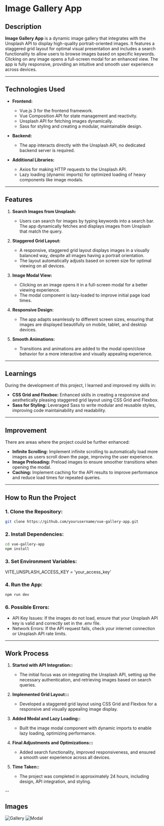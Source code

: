 # Image Gallery App

## Description

**Image Gallery App** is a dynamic image gallery that integrates with the Unsplash API to display high-quality portrait-oriented images. It features a staggered grid layout for optimal visual presentation and includes a search functionality to allow users to browse images based on specific keywords. Clicking on any image opens a full-screen modal for an enhanced view. The app is fully responsive, providing an intuitive and smooth user experience across devices.

---

## Technologies Used

- **Frontend:**
  - Vue.js 3 for the frontend framework.
  - Vue Composition API for state management and reactivity.
  - Unsplash API for fetching images dynamically.
  - Sass for styling and creating a modular, maintainable design.

- **Backend:**
  - The app interacts directly with the Unsplash API, no dedicated backend server is required.

- **Additional Libraries:**
  - Axios for making HTTP requests to the Unsplash API.
  - Lazy loading (dynamic imports) for optimized loading of heavy components like image modals.

---

## Features

1. **Search Images from Unsplash:**
   - Users can search for images by typing keywords into a search bar. The app dynamically fetches and displays images from Unsplash that match the query.

2. **Staggered Grid Layout:**
   - A responsive, staggered grid layout displays images in a visually balanced way, despite all images having a portrait orientation.
   - The layout automatically adjusts based on screen size for optimal viewing on all devices.

3. **Image Modal View:**
   - Clicking on an image opens it in a full-screen modal for a better viewing experience.
   - The modal component is lazy-loaded to improve initial page load times.

4. **Responsive Design:**
   - The app adapts seamlessly to different screen sizes, ensuring that images are displayed beautifully on mobile, tablet, and desktop devices.

5. **Smooth Animations:**
   - Transitions and animations are added to the modal open/close behavior for a more interactive and visually appealing experience.

---

## Learnings

During the development of this project, I learned and improved my skills in:

- **CSS Grid and Flexbox:** Enhanced skills in creating a responsive and aesthetically pleasing staggered grid layout using CSS Grid and Flexbox.
- **Sass for Styling:** Leveraged Sass to write modular and reusable styles, improving code maintainability and readability.

---

## Improvement

There are areas where the project could be further enhanced:

- **Infinite Scrolling:** Implement infinite scrolling to automatically load more images as users scroll down the page, improving the user experience.
- **Image Preloading:** Preload images to ensure smoother transitions when opening the modal.
- **Caching:** Implement caching for the API results to improve performance and reduce load times for repeated queries.

---

## How to Run the Project

### 1. Clone the Repository:

```bash
git clone https://github.com/yourusername/vue-gallery-app.git
```

### 2. Install Dependencies:

```bash
cd vue-gallery-app
npm install
```

### 3. Set Environment Variables:

VITE_UNSPLASH_ACCESS_KEY = 'your_access_key'

### 4. Run the App:

``` bash
npm run dev
```

### 6. Possible Errors:
- API Key Issues: If the images do not load, ensure that your Unsplash API key is valid and correctly set in the .env file.
- Network Errors: If the API request fails, check your internet connection or Unsplash API rate limits.

---

## Work Process

1. **Started with API Integration::**
   - The initial focus was on integrating the Unsplash API, setting up the necessary authentication, and retrieving images based on search queries.

2. **Implemented Grid Layout:::**
   - Developed a staggered grid layout using CSS Grid and Flexbox for a responsive and visually appealing image display.

3. **Added Modal and Lazy Loading::**
   - Built the image modal component with dynamic imports to enable lazy loading, optimizing performance.

4. **Final Adjustments and Optimizations:::**
   - Added search functionality, improved responsiveness, and ensured a smooth user experience across all devices.

5. **Time Taken::**
   - The project was completed in approximately 24 hours, including design, API integration, and styling.

--
## Images
![Gallery](./assets/images/image1.png)
![Modal](./assets/images/image2.png)
